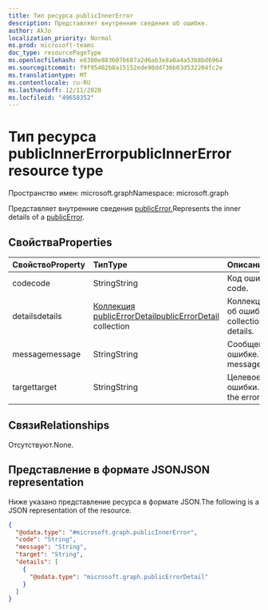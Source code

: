 ```yaml
---
title: Тип ресурса publicInnerError
description: Представляет внутренние сведения об ошибке.
author: AkJo
localization_priority: Normal
ms.prod: microsoft-teams
doc_type: resourcePageType
ms.openlocfilehash: e8380e8836076687a2d6ab3e8a0a4a53b8bd6964
ms.sourcegitcommit: f9f95402b8a15152ede90dd736b03d532204fc2e
ms.translationtype: MT
ms.contentlocale: ru-RU
ms.lasthandoff: 12/11/2020
ms.locfileid: "49658352"
---
```

# <a name="publicinnererror-resource-type"></a><span data-ttu-id="31661-103">Тип ресурса publicInnerError</span><span class="sxs-lookup"><span data-stu-id="31661-103">publicInnerError resource type</span></span>

<span data-ttu-id="31661-104">Пространство имен: microsoft.graph</span><span class="sxs-lookup"><span data-stu-id="31661-104">Namespace: microsoft.graph</span></span>

<span data-ttu-id="31661-105">Представляет внутренние сведения [publicError.](../resources/publicerrordetail.md)</span><span class="sxs-lookup"><span data-stu-id="31661-105">Represents the inner details of a [publicError](../resources/publicerrordetail.md).</span></span> 
## <a name="properties"></a><span data-ttu-id="31661-106">Свойства</span><span class="sxs-lookup"><span data-stu-id="31661-106">Properties</span></span>
|<span data-ttu-id="31661-107">Свойство</span><span class="sxs-lookup"><span data-stu-id="31661-107">Property</span></span>|<span data-ttu-id="31661-108">Тип</span><span class="sxs-lookup"><span data-stu-id="31661-108">Type</span></span>|<span data-ttu-id="31661-109">Описание</span><span class="sxs-lookup"><span data-stu-id="31661-109">Description</span></span>|
|:---|:---|:---|
|<span data-ttu-id="31661-110">code</span><span class="sxs-lookup"><span data-stu-id="31661-110">code</span></span>|<span data-ttu-id="31661-111">String</span><span class="sxs-lookup"><span data-stu-id="31661-111">String</span></span>|<span data-ttu-id="31661-112">Код ошибки.</span><span class="sxs-lookup"><span data-stu-id="31661-112">The error code.</span></span>|
|<span data-ttu-id="31661-113">details</span><span class="sxs-lookup"><span data-stu-id="31661-113">details</span></span>|<span data-ttu-id="31661-114">[Коллекция publicErrorDetail](../resources/publicerrordetail.md)</span><span class="sxs-lookup"><span data-stu-id="31661-114">[publicErrorDetail](../resources/publicerrordetail.md) collection</span></span>|<span data-ttu-id="31661-115">Коллекция сведений об ошибках.</span><span class="sxs-lookup"><span data-stu-id="31661-115">A collection of error details.</span></span>|
|<span data-ttu-id="31661-116">message</span><span class="sxs-lookup"><span data-stu-id="31661-116">message</span></span>|<span data-ttu-id="31661-117">String</span><span class="sxs-lookup"><span data-stu-id="31661-117">String</span></span>|<span data-ttu-id="31661-118">Сообщение об ошибке.</span><span class="sxs-lookup"><span data-stu-id="31661-118">The error message.</span></span>|
|<span data-ttu-id="31661-119">target</span><span class="sxs-lookup"><span data-stu-id="31661-119">target</span></span>|<span data-ttu-id="31661-120">String</span><span class="sxs-lookup"><span data-stu-id="31661-120">String</span></span>|<span data-ttu-id="31661-121">Целевое значение ошибки.</span><span class="sxs-lookup"><span data-stu-id="31661-121">The target of the error.</span></span>|

## <a name="relationships"></a><span data-ttu-id="31661-122">Связи</span><span class="sxs-lookup"><span data-stu-id="31661-122">Relationships</span></span>
<span data-ttu-id="31661-123">Отсутствуют.</span><span class="sxs-lookup"><span data-stu-id="31661-123">None.</span></span>

## <a name="json-representation"></a><span data-ttu-id="31661-124">Представление в формате JSON</span><span class="sxs-lookup"><span data-stu-id="31661-124">JSON representation</span></span>
<span data-ttu-id="31661-125">Ниже указано представление ресурса в формате JSON.</span><span class="sxs-lookup"><span data-stu-id="31661-125">The following is a JSON representation of the resource.</span></span>
<!-- {
  "blockType": "resource",
  "@odata.type": "microsoft.graph.publicInnerError"
}
-->
``` json
{
  "@odata.type": "#microsoft.graph.publicInnerError",
  "code": "String",
  "message": "String",
  "target": "String",
  "details": [
    {
      "@odata.type": "microsoft.graph.publicErrorDetail"
    }
  ]
}
```


